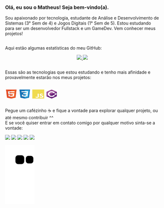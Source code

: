 ### Olá, eu sou o Matheus! Seja bem-vindo(a).
<p>Sou apaixonado por tecnologia, estudante de Análise e Desenvolvimento de Sistemas (3° Sem de 4) e Jogos Digitais (1° Sem de 5). Estou estudando para ser um desenvolvedor Fullstack e um GameDev. Vem conhecer meus projetos!</p>

##

<p>Aqui estão algumas estatísticas do meu GitHub:</p>
<div align="center">
  <a href="https://github.com/Matheusc42">
  <img height="180em" src="https://github-readme-stats.vercel.app/api?username=Matheusc42&show_icons=true&theme=merko&include_all_commits=true&count_private=true&custom_title=Matheus GitHub Stats&border_color=#91b302"/>
  <img height="180em" src="https://github-readme-stats.vercel.app/api/top-langs/?username=Matheusc42&layout=compact&theme=merko&border_color=#91b302"/>
  </a>
</div>

##

  <p> Essas são as tecnologias que estou estudando e tenho mais afinidade e provavelmente estarão nos meus projetos:</p>
<div style="display: inline_block"><br>
  <img align="center" alt="Rafa-HTML" height="30" width="40" src="https://raw.githubusercontent.com/devicons/devicon/master/icons/html5/html5-original.svg">
  <img align="center" alt="Rafa-CSS" height="30" width="40" src="https://raw.githubusercontent.com/devicons/devicon/master/icons/css3/css3-original.svg">
  <img align="center" alt="Rafa-Js" height="30" width="40" src="https://raw.githubusercontent.com/devicons/devicon/master/icons/javascript/javascript-plain.svg">
  <img align="center" alt="Rafa-Csharp" height="30" width="40" src="https://raw.githubusercontent.com/devicons/devicon/master/icons/csharp/csharp-original.svg">
</div>

##

<p>Pegue um cafézinho ☕ e fique a vontade para explorar qualquer projeto, ou até mesmo contribuir ^^ <BR>
  E se você quiser entrar em contato comigo por qualquer motivo sinta-se a vontade: </p>
  <div>
  <a href="https://api.whatsapp.com/send?phone=5511966198743&text=Ol%C3%A1%2C%20assim%20que%20poss%C3%ADvel%20irei%20te%20responder%20%F0%9F%98%81" target="_blank"><img src="https://img.shields.io/badge/WhatsApp-25D366?style=for-the-badge&logo=whatsapp&logoColor=white"></a>
  <a href="https://www.facebook.com/sfc.matheus" target="_blanl"><img src="https://img.shields.io/badge/Facebook-1877F2?style=for-the-badge&logo=facebook&logoColor=white"></a>
  <a href="https://www.instagram.com/matheusc42/" target="_blank"><img src="https://img.shields.io/badge/-Instagram-%23E4405F?style=for-the-badge&logo=instagram&logoColor=white" target="_blank"></a>
  <a href="https://www.linkedin.com/in/matheus-c%C3%A2ndido-2b1710176/" target="_blank"><img src="https://img.shields.io/badge/-LinkedIn-%230077B5?style=for-the-badge&logo=linkedin&logoColor=white" target="_blank"></a>
    <a href = "mailto:matheuscngdfa@gmail.com"><img src="https://img.shields.io/badge/-Gmail-%23333?style=for-the-badge&logo=gmail&logoColor=white" target="_blank"></a>
 
  ![Snake animation](https://github.com/rafaballerini/rafaballerini/blob/output/github-contribution-grid-snake.svg)
 
</div>

